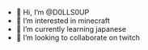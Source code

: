 - 👋 Hi, I’m @D0LLS0UP
- 👀 I’m interested in minecraft
- 🌱 I’m currently learning japanese
- 💞️ I’m looking to collaborate on twitch

<!---
D0LLS0UP/D0LLS0UP is a ✨ special ✨ repository because its `README.md` (this file) appears on your GitHub profile.
You can click the Preview link to take a look at your changes.
--->
